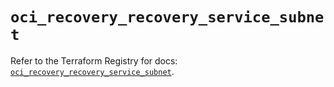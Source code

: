 # `oci_recovery_recovery_service_subnet`

Refer to the Terraform Registry for docs: [`oci_recovery_recovery_service_subnet`](https://registry.terraform.io/providers/oracle/oci/7.19.0/docs/resources/recovery_recovery_service_subnet).
